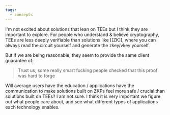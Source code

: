 ```yaml
---
tags:
  - concepts
---
```


I'm not excited about solutions that lean on TEEs but I think they are important to explore. For people who understand & believe cryptography, TEEs are less deeply verifiable than solutions like [[ZK]], where you can always read the circuit yourself and generate the zkey/vkey yourself.

But if we are being reasonable, they seem to provide the same client guarantee of:
> Trust us, some really smart fucking people checked that this proof was hard to forge

Will average users have the education / applications have the communication to make solutions built on ZKPs feel more safe / crucial than solutions built on TEEs? I am not sure. I think it is very important we figure out what people care about, and see what different types of applications each technology enables.



